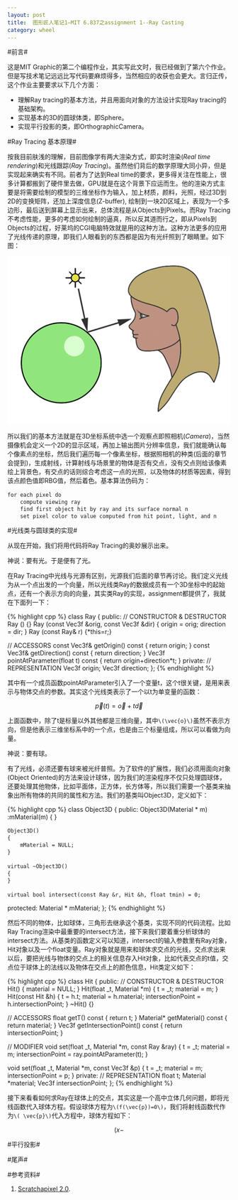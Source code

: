 ```yaml
---
layout: post
title:  图形匠人笔记1—MIT 6.837之assignment 1--Ray Casting
category: wheel
---
```


#前言#

这是MIT Graphic的第二个编程作业，其实写此文时，我已经做到了第六个作业。但是写技术笔记远远比写代码要麻烦得多，当然相应的收获也会更大。言归正传，这个作业主要要求以下几个方面：

* 理解Ray tracing的基本方法，并且用面向对象的方法设计实现Ray tracing的基础架构。
* 实现基本的3D的圆球体类，即Sphere。
* 实现平行投影的类，即OrthographicCamera。    

#Ray Tracing 基本原理#

按我目前肤浅的理解，目前图像学有两大渲染方式，即实时渲染(_Real time rendering_)和光线跟踪(_Ray Tracing_)。虽然他们背后的数学原理大同小异，但是实现起来确实有不同。前者为了达到Real time的要求，更多得关注在性能上，很多计算都搬到了硬件里去做，GPU就是在这个背景下应运而生。他的渲染方式主要是将需要绘制的模型的三维坐标作为输入，加上材质，颜料，光照，经过3D到2D的变换矩阵，还加上深度信息(Z-buffer), 绘制到一块2D区域上，表现为一个多边形，最后送到屏幕上显示出来，总体流程是从Objects到Pixels。而Ray Tracing不考虑性能，更多的考虑如何绘制的逼真，所以反其道而行之，即从Pixels到Objects的过程，好莱坞的CGI电脑特效就是用的这种方法。这种方法更多的应用了光线传递的原理，即我们人眼看到的东西都是因为有光纤照到了眼睛里。如下图：

![lighttoeye.png](/images/notes/mit_graphic/lighttoeye.png  "lighttoeye.png")

所以我们的基本方法就是在3D坐标系统中选一个观察点即照相机(_Camera_)，当然摄像机会定义一个2D的显示区域，再加上输出图片分辨率信息，我们就能确认每个像素点的坐标，然后我们遍历每一个像素坐标，根据照相机的种类(后面的章节会提到)，生成射线，计算射线与场景里的物体是否有交点，没有交点则给该像素绘上背景色，有交点的话则综合考虑这一点的光照，以及物体的材质等因素，得到该点颜色值即RBG值，然后着色。基本算法伪码为：

    for each pixel do
        compute viewing ray
        find first object hit by ray and its surface normal n
        set pixel color to value computed from hit point, light, and n

#光线类与圆球类的实现#

从现在开始，我们将用代码将Ray Tracing的奥妙展示出来。

神说：要有光。于是便有了光。

在Ray Tracing中光线与光源有区别，光源我们后面的章节再讨论。我们定义光线为从一个点出发的一个向量，所以光线类Ray的数据成员有一个3D坐标中的起始点，还有一个表示方向的向量，其实类Ray的实现，assignment都提供了，我就在下面列一下：

{% highlight cpp %}
class Ray {
public:
  // CONSTRUCTOR & DESTRUCTOR
  Ray () {}
  Ray (const Vec3f &orig, const Vec3f &dir) {
    origin = orig; 
    direction = dir; }
  Ray (const Ray& r) {*this=r;}

  // ACCESSORS
  const Vec3f& getOrigin() const { return origin; }
  const Vec3f& getDirection() const { return direction; }
  Vec3f pointAtParameter(float t) const {
    return origin+direction*t; }
private:
  // REPRESENTATION
  Vec3f origin;
  Vec3f direction;
};
{% endhighlight %}

其中有一个成员函数pointAtParameter引入了一个变量t，这个t很关键，是用来表示与物体交点的参数。其实这个光线类表示了一个以t为单变量的函数：

$$
\vec{p}(t)=\vec{o} + t\vec{d}
$$

上面函数中，除了t是标量以外其他都是三维向量，其中`\(\vec{o}\)`虽然不表示方向，但是他表示三维坐标系中的一个点，也是由三个标量组成，所以可以看做为向量。

神说：要有球。

有了光线，必须还要有球来被光纤普照。为了软件的扩展性，我们必须用面向对象(Object Oriented)的方法来设计球体，因为我们的渲染程序不仅只处理圆球体，还要处理其他物体，比如平面体，正方体，长方体等，所以我们需要一个基类来抽象出所有物体的共同的属性和方法。我们的基类叫Object3D，定义如下：

{% highlight cpp %}
class Object3D
{
public:
    Object3D(Material * m)
        :mMaterial(m)
    {
    }

    Object3D()
    {
        mMaterial = NULL;
    }

    virtual ~Object3D()
    {
    }

    virtual bool intersect(const Ray &r, Hit &h, float tmin) = 0;
protected:
    Material * mMaterial;
};
{% endhighlight %}

然后不同的物体，比如球体，三角形去继承这个基类，实现不同的代码流程。比如Ray Tracing渲染中最重要的intersect方法，接下来我们要着重分析球体的intersect方法。从基类的函数定义可以知道，intersect的输入参数里有Ray对象，Hit对象以及一个float变量。Ray对象就是用来和球体求交点的光线，交点求出来以后，要把光线与物体的交点上的相关信息存入Hit对象，比如代表交点的t值，交点位于球体上的法线以及物体在交点上的颜色信息，Hit类定义如下：

{% highlight cpp %}
class Hit {
public:
  // CONSTRUCTOR & DESTRUCTOR
  Hit() { material = NULL; }
  Hit(float _t, Material *m) { 
    t = _t; material = m; }
  Hit(const Hit &h) { 
    t = h.t; 
    material = h.material; 
    intersectionPoint = h.intersectionPoint; }
  ~Hit() {}

  // ACCESSORS
  float getT() const { return t; }
  Material* getMaterial() const { return material; }
  Vec3f getIntersectionPoint() const { return intersectionPoint; }
  
  // MODIFIER
  void set(float _t, Material *m, const Ray &ray) {
    t = _t; material = m; 
    intersectionPoint = ray.pointAtParameter(t); }

  void set(float _t, Material *m, const Vec3f &p) {
    t = _t; material = m;
    intersectionPoint = p; }
private: 
  // REPRESENTATION
  float t;
  Material *material;
  Vec3f intersectionPoint;
};
{% endhighlight %}

接下来看看如何求Ray在球体上的交点，其实这是一个高中立体几何问题，即将光线函数代入球体方程。假设球体方程为`\(f(\vec{p})=0\)`，我们将射线函数代作为`\( \vec{p}\)`代入方程中，球体方程如下：

$$
(x-
$$


#平行投影#

#尾声#

#参考资料#

1. [Scratchapixel 2.0](http://www.scratchapixel.com "Scratchapixel 2.0").


